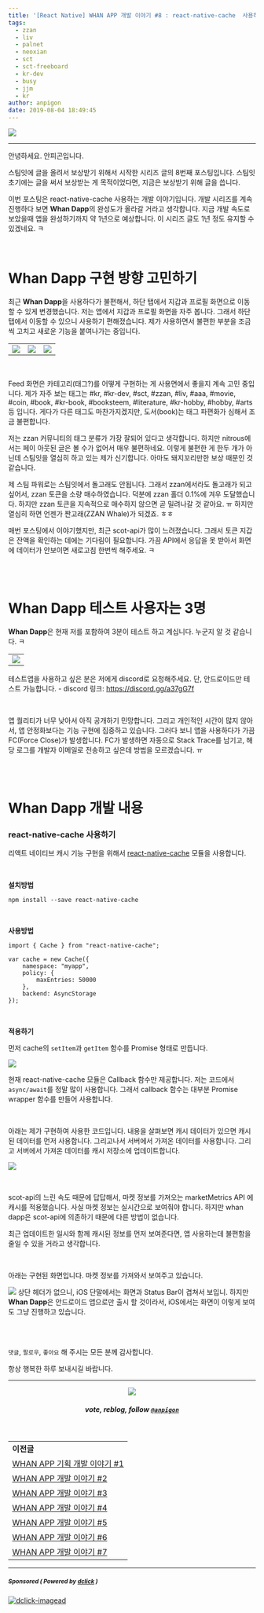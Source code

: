 ```yaml
---
title: '[React Native] WHAN APP 개발 이야기 #8 : react-native-cache  사용하기'
tags:
  - zzan
  - liv
  - palnet
  - neoxian
  - sct
  - sct-freeboard
  - kr-dev
  - busy
  - jjm
  - kr
author: anpigon
date: 2019-08-04 18:49:45
---
```


![](https://files.steempeak.com/file/steempeak/anpigon/PA0Z9o93-whan_dapp_dev.png)
***

안녕하세요. 안피곤입니다.

스팀잇에 글을 올려서 보상받기 위해서 시작한 시리즈 글의 8번째 포스팅입니다.  스팀잇 초기에는 글을 써서 보상받는 게 목적이었다면, 지금은 보상받기 위해 글을 씁니다. 

이번 포스팅은 react-native-cache  사용하는 개발 이야기입니다. 개발 시리즈를 계속 진행하다 보면 **Whan Dapp**의 완성도가 올라갈 거라고 생각합니다. 지금 개발 속도로 보았을때 앱을 완성하기까지 약 1년으로 예상합니다. 이 시리즈 글도 1년 정도 유지할 수 있겠네요. ㅋ

<br>

# Whan Dapp 구현 방향 고민하기

최근 **Whan Dapp**을 사용하다가 불편해서, 하단 탭에서 지갑과 프로필 화면으로 이동할 수 있게 변경했습니다. 저는 앱에서 지갑과 프로필 화면을 자주 봅니다. 그래서 하단 탭에서 이동할 수 있으니 사용하기 편해졌습니다. 제가 사용하면서 불편한 부분을 조금씩 고치고 새로운 기능을 붙여나가는 중입니다. 

||||
|-|-|-|
|![](https://files.steempeak.com/file/steempeak/anpigon/YKLqhAHB-KakaoTalk_Photo_2019-08-04-17-05-37.jpeg)|![](https://files.steempeak.com/file/steempeak/anpigon/NvXIP7ku-KakaoTalk_Photo_2019-08-04-17-05-32.jpeg)|![](https://files.steempeak.com/file/steempeak/anpigon/yTwZpDoG-KakaoTalk_Photo_2019-08-04-17-05-42.jpeg)|

<br>

Feed 화면은 카테고리(태그?)를 어떻게 구현하는 게 사용면에서 좋을지 계속 고민 중입니다. 제가 자주 보는 태그는 #kr, #kr-dev, #sct, #zzan, #liv, #aaa, #movie, #coin, #book, #kr-book, #booksteem, #literature, #kr-hobby, #hobby, #arts 등 입니다. 게다가 다른 태그도 마찬가지겠지만, 도서(book)는 태그 파편화가 심해서 조금 불편합니다.

저는 zzan 커뮤니티의 태그 분류가 가장 잘되어 있다고 생각합니다. 하지만 nitrous에서는 페이 아웃된 글은 볼 수가 없어서 매우 불편하네요. 이렇게 불편한 게 한두 개가 아닌데 스팀잇을 열심히 하고 있는 제가 신기합니다. 아마도 돼지꼬리만한 보상 때문인 것 같습니다. 

제 스팀 파워로는 스팀잇에서 돌고래도 안됩니다. 그래서 zzan에서라도 돌고래가 되고 싶어서, zzan 토큰을 소량 매수하였습니다. 덕분에  zzan 홀더 0.1%에 겨우 도달했습니다. 하지만 zzan 토큰을 지속적으로 매수하지 않으면 곧 밀려나갈 것 같아요. ㅠ 하지만 열심히 하면 언젠가 짠고래(ZZAN Whale)가 되겠죠. ㅎㅎ

매번 포스팅에서 이야기했지만, 최근 scot-api가 많이 느려졌습니다. 그래서 토큰 지갑은 잔액을 확인하는 데에는 기다림이 필요합니다. 가끔 API에서 응답을 못 받아서 화면에 데이터가 안보이면 새로고침 한번씩 해주세요. ㅋ

<br>
<br>

# Whan Dapp 테스트 사용자는 3명

**Whan Dapp**은 현재 저를 포함하여 3분이 테스트 하고 계십니다. 누군지 알 것 같습니다. ㅋ

||
|-|
|![](https://files.steempeak.com/file/steempeak/anpigon/8oSaPeAL-E18489E185B3E1848FE185B3E18485E185B5E186ABE18489E185A3E186BA202019-08-0420E1848BE185A9E18492E185AE205.07.57.png)|

 테스트앱을 사용하고 싶은 분은 저에게 discord로 요청해주세요. 단, 안드로이드만 테스트 가능합니다.
\- discord 링크: https://discord.gg/a37gG7f

<br>

앱 퀄리티가 너무 낮아서 아직 공개하기 민망합니다. 그리고 개인적인 시간이 많지 않아서, 앱 안정화보다는 기능 구현에 집중하고 있습니다. 그러다 보니 앱을 사용하다가 가끔  FC(Force Close)가 발생합니다. FC가 발생하면 자동으로 Stack Trace를 남기고, 해당 로그를 개발자 이메일로 전송하고 싶은데 방법을 모르겠습니다. ㅠ

<br>
<br>

# Whan Dapp 개발 내용

### react-native-cache  사용하기

리액트 네이티브 캐시 기능 구현을 위해서 [react-native-cache](https://github.com/timfpark/react-native-cache) 모듈을 사용합니다.

<br>

**설치방법**
```
npm install --save react-native-cache
```

<br>

**사용방법**
```
import { Cache } from "react-native-cache";

var cache = new Cache({
    namespace: "myapp",
    policy: {
        maxEntries: 50000
    },
    backend: AsyncStorage
});
```

<br>

**적용하기**

먼저 cache의 `setItem`과 `getItem` 함수를 Promise 형태로 만듭니다.

![](https://files.steempeak.com/file/steempeak/anpigon/il6HDiaH-code1.png)

현재 react-native-cache 모듈은 Callback 함수만 제공합니다. 저는 코드에서`async/await`를 정말 많이 사용합니다. 그래서 callback 함수는 대부분 Promise wrapper 함수를 만들어 사용합니다.

<br>

아래는 제가 구현하여 사용한 코드입니다. 내용을 살펴보면 캐시 데이터가 있으면 캐시된 데이터를 먼저 사용합니다. 그리고나서 서버에서 가져온 데이터를 사용합니다. 그리고 서버에서 가져온 데이터를 캐시 저장소에 업데이트합니다.

![](https://files.steempeak.com/file/steempeak/anpigon/jV00fSYW-code2.png)

<br>

scot-api의 느린 속도 때문에 답답해서, 마켓 정보를 가져오는 marketMetrics API 에 캐시를 적용했습니다. 사실 마켓 정보는 실시간으로 보여줘야 합니다.  하지만 whan dapp은 scot-api에 의존하기 때문에 다른 방법이 없습니다. 

최근 업데이트한 일시와 함께 캐시된 정보를 먼저 보여준다면, 앱 사용하는데 불편함을 줄일 수 있을 거라고 생각합니다.

<br>

아래는 구현된 화면입니다. 마켓 정보를 가져와서 보여주고 있습니다. 

![](https://files.steempeak.com/file/steempeak/anpigon/TboXEPNx-2019-08-042017-46-34.2019-08-042017_47_31.gif)
상단 헤더가 없으니, iOS 단말에서는 화면과  Status Bar이 겹쳐서 보입니. 하지만 **Whan Dapp**은 안드로이드 앱으로만 출시 할 것이라서, iOS에서는 화면이 이렇게 보여도 그냥 진행하고 있습니다. 

<br>
<br>

 `댓글`, `팔로우`, `좋아요` 해 주시는 모든 분께 감사합니다.

항상 행복한 하루 보내시길 바랍니다.

***

<center><img src='https://steemitimages.com/400x0/https://cdn.steemitimages.com/DQmQmWhMN6zNrLmKJRKhvSScEgWZmpb8zCeE2Gray1krbv6/BC054B6E-6F73-46D0-88E4-C88EB8167037.jpeg'><h5>vote, reblog, follow <code><a href='/@anpigon'>@anpigon</a></code></h5></center>

<br>

||
|-|
|**이전글**|
|[WHAN APP 기획 개발 이야기 #1](/sct/@anpigon/snax-whan-app)|
|[WHAN APP 개발 이야기 #2](/zzan/@anpigon/react-native-whan-app-2)|
|[WHAN APP 개발 이야기 #3](/test/@anpigon/20190709t020445612z)|
|[WHAN APP 개발 이야기 #4](/zzan/@anpigon/react-native-whan-app-4)|
|[WHAN APP 개발 이야기 #5](/zzan/@anpigon/react-native-whan-app-5)|
|[WHAN APP 개발 이야기 #6](/zzan/@anpigon/react-native-whan-app-6)|
|[WHAN APP 개발 이야기 #7](/zzan/@anpigon/20190721033641041z)|

---

#####  <sub> **Sponsored ( Powered by [dclick](https://www.dclick.io) )** </sub>
[![dclick-imagead](https://s3.ap-northeast-2.amazonaws.com/dclick/image/jacobyu/1560603830043.png)](https://api.dclick.io/v1/c?x=eyJhbGciOiJIUzI1NiIsInR5cCI6IkpXVCJ9.eyJjIjoiYW5waWdvbiIsInMiOiJyZWFjdC1uYXRpdmUtd2hhbi1hcHAtOC1yZWFjdC1uYXRpdmUtY2FjaGUiLCJhIjpbImktMzc2Il0sInVybCI6Imh0dHBzOi8vcGxheS5nb29nbGUuY29tL3N0b3JlL2FwcHMvZGV0YWlscz9pZD1jb20uYXBwLnNtLnNwZWFraW5nbWFzdGVyIiwiaWF0IjoxNTY0OTc3ODMzLCJleHAiOjE4ODAzMzc4MzN9.6P-0jc85Rv5Mk-eeFUYpVbvEGmwuoDmRe44pqKF3R6g)